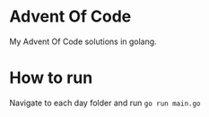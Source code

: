 # Advent Of Code

My Advent Of Code solutions in golang.

# How to run

Navigate to each day folder and run `go run main.go`